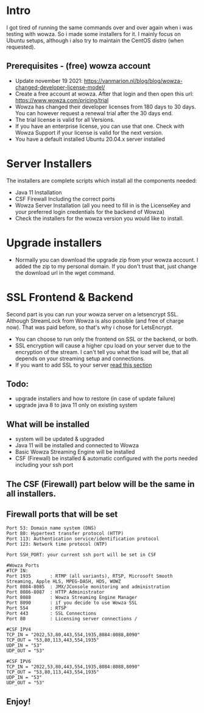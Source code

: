 # Intro
I got tired of running the same commands over and over again when i was testing with wowza. So i made some installers for it. I mainly focus on Ubuntu setups, although i also try to maintain the CentOS distro (when requested).

## Prerequisites - (free) wowza account
* Update november 19 2021: https://vanmarion.nl/blog/blog/wowza-changed-developer-license-model/
* Create a free account at wowza. After that login and then open this url: https://www.wowza.com/pricing/trial
* Wowza has changed their developer licenses from 180 days to 30 days. You can however request a renewal trial after the 30 days end.
* The trial license is valid for all Versions. 
* If you have an enterprise license, you can use that one. Check with Wowza Support if your license is valid for the next version.
* You have a default installed Ubuntu 20.04.x server installed

# Server Installers 
The installers are complete scripts which install all the components needed:
- Java 11 Installation
- CSF Firewall Including the correct ports
- Wowza Server Installation (all you need to fill in is the LicenseKey and your preferred login credentials for the backend of Wowza)
- Check the installers for the wowza version you would like to install.

# Upgrade installers
- Normally you can download the upgrade zip from your wowza account. I added the zip to my personal domain. If you don't trust that, just change the download url in the wget command.

# SSL Frontend & Backend
Second part is you can run your wowza server on a letsencrypt SSL. Although StreamLock from Wowza is also possible (and free of charge now). That was paid before, so that's why i chose for LetsEncrypt.
- You can choose to run only the frontend on SSL or the backend, or both.
- SSL encryption will cause a higher cpu load on your server due to the encryption of the stream. I can't tell you what the load will be, that all depends on your streaming setup and connections.
- If you want to add SSL to your server [read this section](/Ubuntu_SSL.md)

## Todo: 
- upgrade installers and how to restore (in case of update failure)
- upgrade java 8 to java 11 only on existing system


## What will be installed
* system will be updated & upgraded
* Java 11 will be installed and connected to Wowza
* Basic Wowza Streaming Engine will be installed
* CSF (Firewall) be installed & automatic configured with the ports needed including your ssh port


## The CSF (Firewall) part below will be the same in all installers.

## Firewall ports that will be set
```
Port 53: Domain name system (DNS)
Port 80: Hypertext transfer protocol (HTTP)
Port 113: Authentication service/identification protocol
Port 123: Network time protocol (NTP)

Port SSH_PORT: your current ssh port will be set in CSF

#Wowza Ports
#TCP IN:
Port 1935	    : RTMP (all variants), RTSP, Microsoft Smooth Streaming, Apple HLS, MPEG-DASH, HDS, WOWZ
Port 8084-8085  : JMX/JConsole monitoring and administration
Port 8086-8087  : HTTP Administrator
Port 8088		: Wowza Streaming Engine Manager
Port 8090       : if you decide to use Wowza SSL
Port 554		: RTSP
Port 443		: SSL Connections
Port 80		    : Licensing server connections / 

#CSF IPV4
TCP_IN = "2022,53,80,443,554,1935,8084:8088,8090"
TCP_OUT = "53,80,113,443,554,1935"
UDP_IN = "53"
UDP_OUT = "53"

#CSF IPV6
TCP_IN = "2022,53,80,443,554,1935,8084:8088,8090"
TCP_OUT = "53,80,113,443,554,1935"
UDP_IN = "53"
UDP_OUT = "53"

```
## Enjoy!
